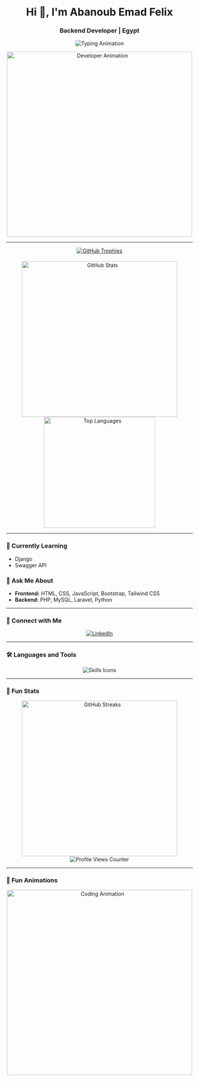 <h1 align="center">Hi 👋, I'm Abanoub Emad Felix</h1>
<h3 align="center">Backend Developer | Egypt</h3>

<p align="center">
  <img src="https://readme-typing-svg.demolab.com?font=Fira+Code&size=24&pause=1000&color=FF6E96&center=true&width=500&lines=Backend+Developer;Passionate+Learner;Laravel+%7C+PHP+%7C+Django;Learning+Swagger+API" alt="Typing Animation" />
</p>

<div align="center">
  <img src="https://user-images.githubusercontent.com/74038190/210012254-234938dc-c8f5-4d30-a612-e546e21594e8.gif" width="500" alt="Developer Animation"/>
</div>

---

<div align="center">
  <a href="https://github.com/ryo-ma/github-profile-trophy">
    <img src="https://github-profile-trophy.vercel.app/?username=empeo&theme=dracula&no-frame=true&row=1&margin-w=15" alt="GitHub Trophies" />
  </a>
</div>

<div align="center" style="margin-top: 20px;">  
  <img align="center" src="https://github-readme-stats.vercel.app/api?username=empeo&show_icons=true&theme=radical&hide_border=true&bg_color=0d1117&title_color=ff6e96&icon_color=ff6e96&text_color=9f9f9f" alt="GitHub Stats" width="420"/>  
  <img align="center" src="https://github-readme-stats.vercel.app/api/top-langs?username=empeo&show_icons=true&layout=compact&theme=radical&hide_border=true&bg_color=0d1117&title_color=ff6e96&text_color=9f9f9f" alt="Top Languages" width="300" />  
</div>

---

### 🌱 Currently Learning
- Django  
- Swagger API  

### 💬 Ask Me About  
- **Frontend:** HTML, CSS, JavaScript, Bootstrap, Tailwind CSS  
- **Backend:** PHP, MySQL, Laravel, Python  

---

### 🔗 Connect with Me

<p align="center">
  <a href="https://www.linkedin.com/in/abanoub-emad-felix-41a734285/" target="_blank">
    <img src="https://img.shields.io/badge/LinkedIn-0A66C2?style=for-the-badge&logo=linkedin&logoColor=white" alt="LinkedIn" />
  </a>
</p>

---

### 🛠️ Languages and Tools

<p align="center">
  <img src="https://skillicons.dev/icons?i=html,css,js,bootstrap,tailwind,php,mysql,laravel,python,git,docker" alt="Skills Icons" />
</p>

---

### 🎯 Fun Stats

<div align="center">
  <img src="https://github-readme-streak-stats.herokuapp.com?user=empeo&theme=radical&hide_border=true&date_format=M%20j%5B%2C%20Y%5D" alt="GitHub Streaks" width="420" />
  <img src="https://komarev.com/ghpvc/?username=empeo&label=Profile%20views&color=ff6e96&style=flat-square" alt="Profile Views Counter" />
</div>

---

### 🎉 Fun Animations

<p align="center">
  <img src="https://media.giphy.com/media/L1R1tvI9svkIWwpVYr/giphy.gif" width="500" alt="Coding Animation" />
</p>
